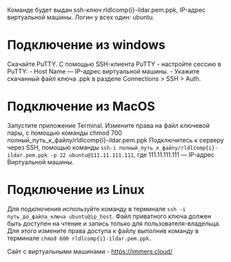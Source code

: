 Команде будет выдан ssh-ключ rldlcomp{i}-ildar.pem.ppk, IP-адрес виртуальной машины.
Логин у всех один: ubuntu.

# Подключение из windows

Скачайте PuTTY.
С помощью SSH-клиента PuTTY
    - настройте сессию в PuTTY:
    - Host Name — IP-адрес виртуальной машины.
    - Укажите скачанный файл ключа .ppk в разделе Connections > SSH > Auth.

# Подключение из MacOS
    
Запустите приложение Terminal.
Измените права на файл ключевой пары, с помощью команды chmod 700 полный_путь_к_файлу/rldlcomp{i}-ildar.pem.ppk
Подключитесь к серверу через SSH, помощью команды ```ssh-i полный_путь_к_файлу/rldlcomp{i}-ildar.pem.ppk -p 22 ubuntu@111.11.111.111```, где
111.11.111.111 — IP-адрес Виртуальной машины.

# Подключение из Linux

Для подключения используйте команду в терминале ```ssh -i путь_до_файла_ключа ubuntu@ip_host```.
Файл приватного ключа должен быть доступен на чтение и запись только для пользователя-владельца. Для этого измените права доступа к файлу выполнив команду в терминале ```chmod 600 rldlcomp{i}-ildar.pem.ppk.```
 
Сайт с виртуальными машинами - https://immers.cloud/
